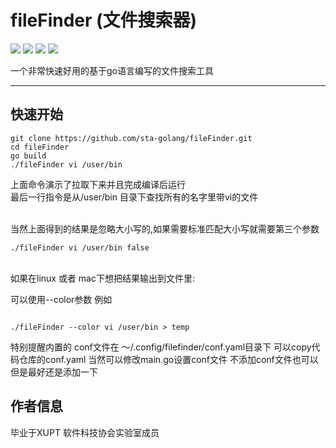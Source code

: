 # fileFinder (文件搜索器)
![](https://img.shields.io/badge/author-TheSevenSky-blue) ![](https://img.shields.io/badge/build-passing-yellow) ![](https://img.shields.io/badge/Release-Development-red)
![](https://camo.githubusercontent.com/8ab5e05ff609c4a280640cef9c5beeb9bc1953881e9daba2d6235b5989381557/68747470733a2f2f676f646f632e6f72672f6769746875622e636f6d2f6a657373656475666669656c642f6c617a796769743f7374617475732e737667)

一个非常快速好用的基于go语言编写的文件搜索工具
<hr/>

## 快速开始

```git
git clone https://github.com/sta-golang/fileFinder.git
cd fileFinder
go build
./fileFinder vi /user/bin
```
上面命令演示了拉取下来并且完成编译后运行
<br/>
最后一行指令是从/user/bin 目录下查找所有的名字里带vi的文件

<br/>
当然上面得到的结果是忽略大小写的,如果需要标准匹配大小写就需要第三个参数
<br/>

```shell
./fileFinder vi /user/bin false
```
<br />
如果在linux 或者 mac下想把结果输出到文件里:

可以使用--color参数 例如

```shell

./fileFinder --color vi /user/bin > temp
```
特别提醒内置的 conf文件在 ～/.config/filefinder/conf.yaml目录下 可以copy代码仓库的conf.yaml
当然可以修改main.go设置conf文件 不添加conf文件也可以 但是最好还是添加一下

## 作者信息
毕业于XUPT 软件科技协会实验室成员


